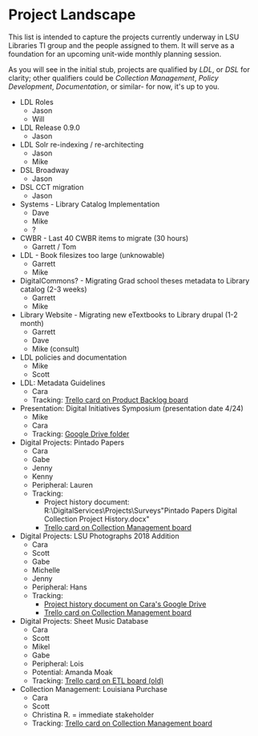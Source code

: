 # Project Landscape
This list is intended to capture the projects currently underway in LSU Libraries TI group and the people assigned to them.
It will serve as a foundation for an upcoming unit-wide monthly planning session.

As you will see in the initial stub, projects are qualified by *LDL*, or *DSL* for clarity; other qualifiers could be *Collection Management*, *Policy Development*, *Documentation*, or similar- for now, it's up to you.

- LDL Roles
  - Jason
  - Will
- LDL Release 0.9.0
  - Jason
- LDL Solr re-indexing / re-architecting
  - Jason
  - Mike
- DSL Broadway
  - Jason
- DSL CCT migration
  - Jason
- Systems - Library Catalog Implementation
  - Dave
  - Mike
  - ?
- CWBR - Last 40 CWBR items to migrate  (30 hours)
  - Garrett / Tom
- LDL - Book filesizes too large (unknowable)
  - Garrett
  - Mike
- DigitalCommons? - Migrating Grad school theses metadata to Library catalog (2-3 weeks)
  - Garrett
  - Mike  
- Library Website - Migrating new eTextbooks to Library drupal (1-2 month)
  - Garrett
  - Dave
  - Mike (consult)
- LDL policies and documentation
  - Mike
  - Scott
- LDL: Metadata Guidelines
  - Cara
  - Tracking: [Trello card on Product Backlog board](https://trello.com/c/Hpc7lw33)
- Presentation: Digital Initiatives Symposium (presentation date 4/24)
  - Mike
  - Cara
  - Tracking: [Google Drive folder](https://drive.google.com/drive/folders/1Nqq79kY6_JWg-b0VJcOKTdoiWTZKaXOQ)
- Digital Projects: Pintado Papers
  - Cara
  - Gabe
  - Jenny
  - Kenny
  - Peripheral: Lauren
  - Tracking: 
    - Project history document: R:\DigitalServices\Projects\Surveys\"Pintado Papers Digital Collection Project History.docx"
    - [Trello card on Collection Management board](https://trello.com/c/Y8SQhuUs)
- Digital Projects: LSU Photographs 2018 Addition
  - Cara
  - Scott
  - Gabe
  - Michelle
  - Jenny
  - Peripheral: Hans
  - Tracking: 
    - [Project history document on Cara's Google Drive](https://goo.gl/HvTQfo)
    - [Trello card on Collection Management board](https://trello.com/c/MszbRBhu)
- Digital Projects: Sheet Music Database 
  - Cara
  - Scott
  - Mikel
  - Gabe
  - Peripheral: Lois
  - Potential: Amanda Moak
  - Tracking: [Trello card on ETL board (old)](https://trello.com/c/RunWQ4jy)
- Collection Management: Louisiana Purchase 
  - Cara
  - Scott
  - Christina R. = immediate stakeholder
  - Tracking: [Trello card on Collection Management board](https://trello.com/c/zfjQlDI8)
